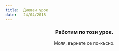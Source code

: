 ```yaml
---
title:  Дневен урок
date:   24/04/2018
---
```


### <center>Работим по този урок.</center>
<center>Моля, върнете се по-късно.</center>